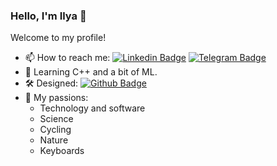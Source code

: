 ### Hello, I'm Ilya 👋


Welcome to my profile!

- 📫 How to reach me:
[![Linkedin Badge](https://img.shields.io/badge/-lemos-blue?style=flat&logo=Linkedin&logoColor=white&link=https://www.linkedin.com/in/lemos/)](https://www.linkedin.com/in/lemos/)
[![Telegram Badge](https://img.shields.io/badge/-lemosbor-2CA5E0?style=flat&logo=telegram&logoColor=white&link=https://t.me/lemosbor)](https://t.me/lemosbor)
- 🧐 Learning C++ and a bit of ML.
- 🛠 Designed: [![Github Badge](https://img.shields.io/badge/-lapa-black?style=flat&logo=github&logoColor=white&link=github.com/lemosbor/lapa)](github.com/lemosbor/lapa)
- 🧡 My passions:
  - Technology and software
  - Science
  - Cycling
  - Nature
  - Keyboards
